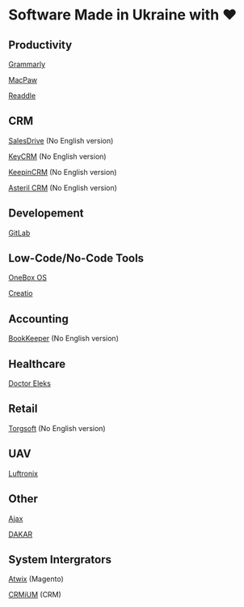 # Software Made in Ukraine with ❤️

## Productivity

[Grammarly](https://www.grammarly.com/)

[MacPaw](https://macpaw.com/)

[Readdle](https://readdle.com/)

## CRM

[SalesDrive](https://salesdrive.com.ua/) (No English version)

[KeyCRM](https://keycrm.app/) (No English version)

[KeepinCRM](https://keepincrm.com/) (No English version)

[Asteril CRM](https://asteril.com/) (No English version)

## Developement

[GitLab](https://about.gitlab.com/)

## Low-Code/No-Code Tools

[OneBox OS](https://1b.app/en/)

[Creatio](https://www.creatio.com/)

## Accounting

[BookKeeper](https://bookkeeper.kiev.ua/) (No English version)

## Healthcare

[Doctor Eleks](https://doctor.eleks.com/)

## Retail

[Torgsoft](https://torgsoft.ua/) (No English version)

## UAV

[Luftronix](https://luftronix.com/)

## Other

[Ajax](https://ajax.systems/)

[DAKAR](https://eleks.com/about-us/our-products/dakar-system/)

## System Intergrators

[Atwix](https://www.atwix.com/) (Magento)

[CRMiUM](https://crmium.com/) (CRM)
